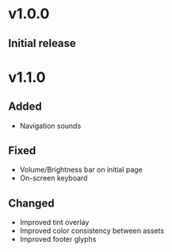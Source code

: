 # v1.0.0
## Initial release

# v1.1.0
## Added
- Navigation sounds
## Fixed
- Volume/Brightness bar on initial page
- On-screen keyboard
## Changed
- Improved tint overlay
- Improved color consistency between assets
- Improved footer glyphs
